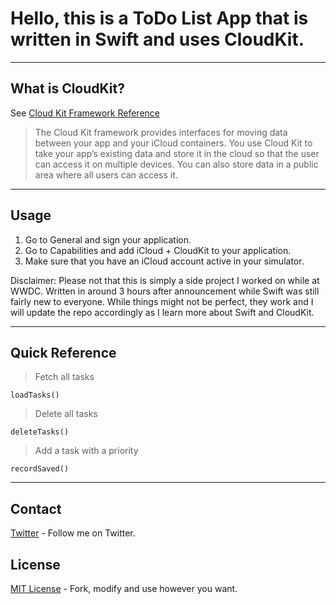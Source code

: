 # Hello, this is a ToDo List App that is written in Swift and uses CloudKit.

----
## What is CloudKit?
See [Cloud Kit Framework Reference](https://developer.apple.com/library/prerelease/ios/documentation/CloudKit/Reference/CloudKit_Framework_Reference/index.html)

> The Cloud Kit framework provides interfaces for moving data between your app and your iCloud containers. You use Cloud Kit to take your app’s existing data and store it in the cloud so that the user can access it on multiple devices. You can also store data in a public area where all users can access it.

----
## Usage
1. Go to General and sign your application.
2. Go to Capabilities and add iCloud + CloudKit to your application.
3. Make sure that you have an iCloud account active in your simulator.

Disclaimer: Please not that this is simply a side project I worked on while at WWDC. Written in around 3 hours after announcement while Swift was still fairly new to everyone. While things might not be perfect, they work and I will update the repo accordingly as I learn more about Swift and CloudKit. 

----
## Quick Reference

> Fetch all tasks
    
    loadTasks()

> Delete all tasks
    
    deleteTasks() 

> Add a task with a priority
   
    recordSaved()


----
## Contact
[Twitter](https://twitter.com/asg) - Follow me on Twitter.

## License

[MIT License](http://opensource.org/licenses/MIT) - Fork, modify and use however you want.

